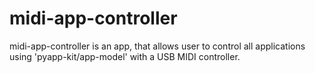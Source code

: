 # midi-app-controller
midi-app-controller is an app, that allows user to control all applications using 'pyapp-kit/app-model' with a USB MIDI controller.
